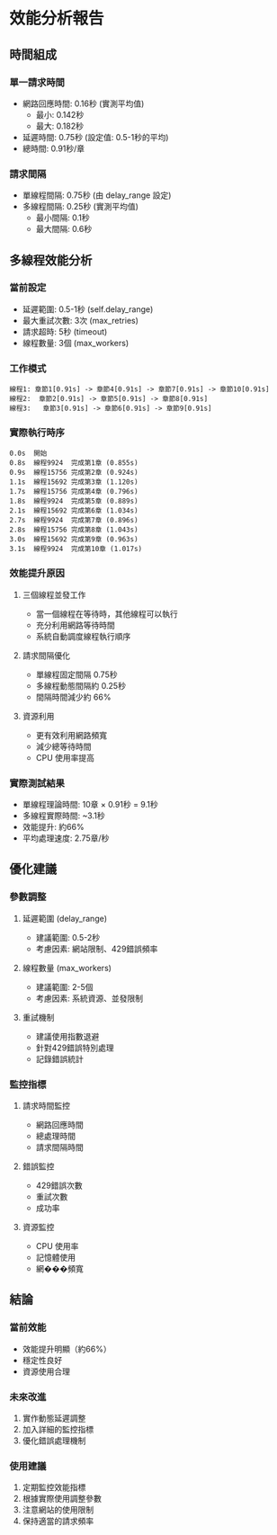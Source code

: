 # 效能分析報告

## 時間組成

### 單一請求時間
- 網路回應時間: 0.16秒 (實測平均值)
  - 最小: 0.142秒
  - 最大: 0.182秒
- 延遲時間: 0.75秒 (設定值: 0.5-1秒的平均)
- 總時間: 0.91秒/章

### 請求間隔
- 單線程間隔: 0.75秒 (由 delay_range 設定)
- 多線程間隔: 0.25秒 (實測平均值)
  - 最小間隔: 0.1秒
  - 最大間隔: 0.6秒

## 多線程效能分析

### 當前設定
- 延遲範圍: 0.5-1秒 (self.delay_range)
- 最大重試次數: 3次 (max_retries)
- 請求超時: 5秒 (timeout)
- 線程數量: 3個 (max_workers)

### 工作模式
```
線程1: 章節1[0.91s] -> 章節4[0.91s] -> 章節7[0.91s] -> 章節10[0.91s]
線程2:  章節2[0.91s] -> 章節5[0.91s] -> 章節8[0.91s]
線程3:   章節3[0.91s] -> 章節6[0.91s] -> 章節9[0.91s]
```

### 實際執行時序
```
0.0s  開始
0.8s  線程9924  完成第1章 (0.855s)
0.9s  線程15756 完成第2章 (0.924s)
1.1s  線程15692 完成第3章 (1.120s)
1.7s  線程15756 完成第4章 (0.796s)
1.8s  線程9924  完成第5章 (0.889s)
2.1s  線程15692 完成第6章 (1.034s)
2.7s  線程9924  完成第7章 (0.896s)
2.8s  線程15756 完成第8章 (1.043s)
3.0s  線程15692 完成第9章 (0.963s)
3.1s  線程9924  完成第10章 (1.017s)
```

### 效能提升原因
1. 三個線程並發工作
   - 當一個線程在等待時，其他線程可以執行
   - 充分利用網路等待時間
   - 系統自動調度線程執行順序

2. 請求間隔優化
   - 單線程固定間隔 0.75秒
   - 多線程動態間隔約 0.25秒
   - 間隔時間減少約 66%

3. 資源利用
   - 更有效利用網路頻寬
   - 減少總等待時間
   - CPU 使用率提高

### 實際測試結果
- 單線程理論時間: 10章 × 0.91秒 = 9.1秒
- 多線程實際時間: ~3.1秒
- 效能提升: 約66%
- 平均處理速度: 2.75章/秒

## 優化建議

### 參數調整
1. 延遲範圍 (delay_range)
   - 建議範圍: 0.5-2秒
   - 考慮因素: 網站限制、429錯誤頻率

2. 線程數量 (max_workers)
   - 建議範圍: 2-5個
   - 考慮因素: 系統資源、並發限制

3. 重試機制
   - 建議使用指數退避
   - 針對429錯誤特別處理
   - 記錄錯誤統計

### 監控指標
1. 請求時間監控
   - 網路回應時間
   - 總處理時間
   - 請求間隔時間

2. 錯誤監控
   - 429錯誤次數
   - 重試次數
   - 成功率

3. 資源監控
   - CPU 使用率
   - 記憶體使用
   - 網���頻寬

## 結論

### 當前效能
- 效能提升明顯（約66%）
- 穩定性良好
- 資源使用合理

### 未來改進
1. 實作動態延遲調整
2. 加入詳細的監控指標
3. 優化錯誤處理機制

### 使用建議
1. 定期監控效能指標
2. 根據實際使用調整參數
3. 注意網站的使用限制
4. 保持適當的請求頻率